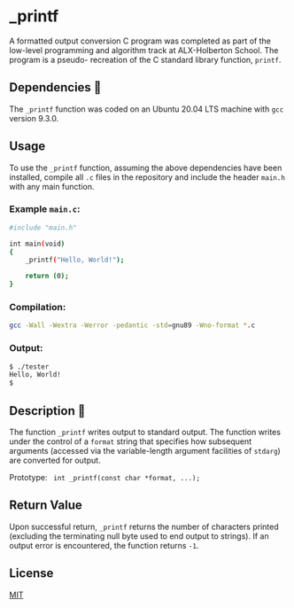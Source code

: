 # _printf

A formatted output conversion C program was completed as part of the low-level programming and algorithm track at ALX-Holberton School. The program is a pseudo- recreation of the C standard library function, ```printf```.

## Dependencies 👫

The ```_printf``` function was coded on an Ubuntu 20.04 LTS machine with ```gcc``` version 9.3.0.

## Usage

To use the ```_printf``` function, assuming the above dependencies have been installed, compile all ```.c``` files in the repository and include the header ```main.h``` with any main function.

### Example ```main.c```:

```bash
#include "main.h"

int main(void)
{
    _printf("Hello, World!");

    return (0);
}
```

### Compilation:
```bash
gcc -Wall -Wextra -Werror -pedantic -std=gnu89 -Wno-format *.c
```

### Output:

```bash
$ ./tester
Hello, World!
$
```
## Description 💬
The function ```_printf``` writes output to standard output. The function writes under the control of a ```format``` string that specifies how subsequent arguments (accessed via the variable-length argument facilities of ```stdarg```) are converted for output.

Prototype: ``` int _printf(const char *format, ...);```


## Return Value
Upon successful return, ```_printf``` returns the number of characters printed (excluding the terminating null byte used to end output to strings). If an output error is encountered, the function returns ```-1```.

## License
[MIT](https://choosealicense.com/licenses/mit/)
